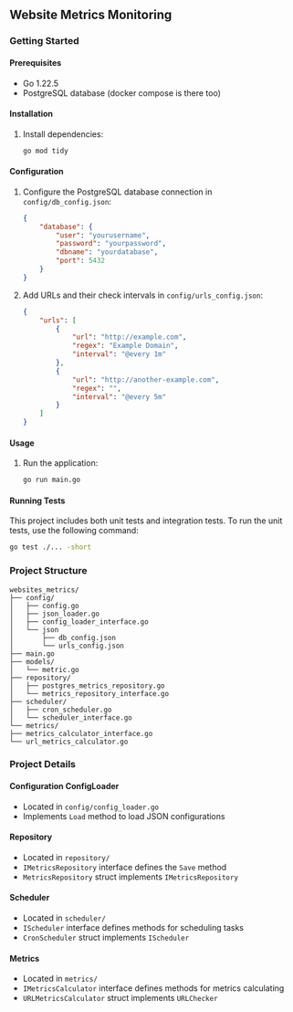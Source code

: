 ## Website Metrics Monitoring

### Getting Started
#### Prerequisites

- Go 1.22.5
- PostgreSQL database (docker compose is there too)

#### Installation

1. Install dependencies:
    ```sh
    go mod tidy
    ```

#### Configuration

1. Configure the PostgreSQL database connection in `config/db_config.json`:
    ```json
    {
        "database": {
            "user": "yourusername",
            "password": "yourpassword",
            "dbname": "yourdatabase",
            "port": 5432
        }
    }
    ```

2. Add URLs and their check intervals in `config/urls_config.json`:
    ```json
    {
        "urls": [
            {
                "url": "http://example.com",
                "regex": "Example Domain",
                "interval": "@every 1m"
            },
            {
                "url": "http://another-example.com",
                "regex": "",
                "interval": "@every 5m"
            }
        ]
    }
    ```

#### Usage

1. Run the application:
    ```sh
    go run main.go
    ```

#### Running Tests

This project includes both unit tests and integration tests.
To run the unit tests, use the following command:
```sh
go test ./... -short
 ```

### Project Structure
```
websites_metrics/
├── config/
│   ├── config.go
│   ├── json_loader.go
│   ├── config_loader_interface.go
│   └── json
│       ├── db_config.json
│       └── urls_config.json
├── main.go
├── models/
│   └── metric.go
├── repository/
│   ├── postgres_metrics_repository.go
│   └── metrics_repository_interface.go
├── scheduler/
│   ├── cron_scheduler.go
│   └── scheduler_interface.go
└── metrics/
├── metrics_calculator_interface.go
└── url_metrics_calculator.go
```
### Project Details

#### Configuration ConfigLoader

- Located in `config/config_loader.go`
- Implements `Load` method to load JSON configurations

#### Repository

- Located in `repository/`
- `IMetricsRepository` interface defines the `Save` method
- `MetricsRepository` struct implements `IMetricsRepository`

#### Scheduler

- Located in `scheduler/`
- `IScheduler` interface defines methods for scheduling tasks
- `CronScheduler` struct implements `IScheduler`

#### Metrics

- Located in `metrics/`
- `IMetricsCalculator` interface defines methods for metrics calculating
- `URLMetricsCalculator` struct implements `URLChecker`
